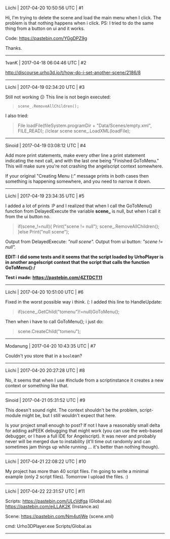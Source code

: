 Liichi | 2017-04-20 10:50:56 UTC | #1

Hi, I'm trying to delete the scene and load the main menu when I click. The problem is that nothing happens when i click.
PS: I tried to do the same thing from a button on ui and it works.

Code: https://pastebin.com/YGgDPZ9g

Thanks.

-------------------------

1vanK | 2017-04-18 06:04:46 UTC | #2

 http://discourse.urho3d.io/t/how-do-i-set-another-scene/2186/8

-------------------------

Liichi | 2017-04-19 02:34:20 UTC | #3

Still not working :confused: 
This line is not begin executed: 
> `scene_.RemoveAllChildren();`

I also tried:

> File loadFile(fileSystem.programDir + "Data/Scenes/empty.xml", FILE_READ); //clear scene
> scene_.LoadXML(loadFile);

-------------------------

Sinoid | 2017-04-19 03:08:12 UTC | #4

Add more print statements, make every other line a print statement indicating the next call, and with the last one being "Finished GoToMenu." This will make sure you're not crashing the angelscript context somewhere.

If your original "Creating Menu (:" message prints in both cases then something is happening somewhere, and you need to narrow it down.

-------------------------

Liichi | 2017-04-19 23:34:35 UTC | #5

I added a lot of prints :P and I realized that when I call the GoToMenu() function from DelayedExecute the variable **scene_** is null, but when I call it from the ui button no.
> if(scene_!=null){
>     Print("scene != null");
>     scene_.RemoveAllChildren();
> }else Print("null scene");

Output from DelayedExecute: _"null scene"._
Output from ui button: _"scene != null"._

**EDIT: I did some tests and it seems that the script loaded by UrhoPlayer is in another angelscript context that the script that calls the function GoToMenu():/**

**Test i made: https://pastebin.com/4ZTDCT11**

-------------------------

Liichi | 2017-04-20 10:51:00 UTC | #6

Fixed in the worst possible way i think. (:
I added this line to HandleUpdate: 
> if(scene_.GetChild("tomenu")!=null)GoToMenu();

Then when i have to call GoToMenu(); i just do:
> scene.CreateChild("tomenu");

-------------------------

Modanung | 2017-04-20 10:43:35 UTC | #7

Couldn't you store that in a `bool`ean?

-------------------------

Liichi | 2017-04-20 20:27:28 UTC | #8

No, it seems that when I use #include from a scriptinstance it creates a new context or something like that.

-------------------------

Sinoid | 2017-04-21 05:31:52 UTC | #9

This doesn't sound right. The context shouldn't be the problem, script-module might be, but I still wouldn't expect that here.

Is your project small enough to post? If not I have a reasonably small delta for adding asPEEK debugging that might work (you can use the web-based debugger, or I have a full IDE for Angelscript). It was never and probably never will be merged due to instability (it'll time out randomly and can sometimes jam things up while running ... it's better than nothing though).

-------------------------

Liichi | 2017-04-21 22:08:22 UTC | #10

My project has more than 40 script files. I'm going to write a minimal example (only 2 script files).
Tomorrow I upload the files. :)

-------------------------

Liichi | 2017-04-22 22:31:57 UTC | #11

Scripts:
https://pastebin.com/ULcVdfga (Global.as)
https://pastebin.com/ejLLAK2K (Instance.as)

Scene:
https://pastebin.com/Nm4utjWe (scene.xml)

cmd:
Urho3DPlayer.exe Scripts/Global.as

-------------------------

